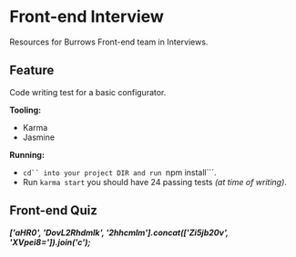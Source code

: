 # Front-end Interview
Resources for Burrows Front-end team in Interviews.

## Feature
Code writing test for a basic configurator.  

**Tooling:**  
* Karma
* Jasmine  

**Running:**  
* ```cd`` into your project DIR and run ```npm install```.
* Run ```karma start``` you should have 24 passing tests *(at time of writing)*.

## Front-end Quiz
***['aHR0', 'DovL2Rhdmlk', '2hhcmlm'].concat(['Zi5jb20v', 'XVpei8=']).join('c');***
